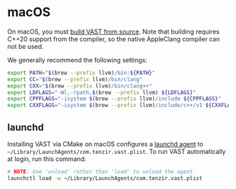 # macOS

On macOS, you must [build VAST from source](/docs/setup/build). Note that
building requires C++20 support from the compiler, so the native AppleClang
compiler can not be used.

We generally recommend the following settings:

```bash
export PATH="$(brew --prefix llvm)/bin:${PATH}"
export CC="$(brew --prefix llvm)/bin/clang"
export CXX="$(brew --prefix llvm)/bin/clang++"
export LDFLAGS="-Wl,-rpath,$(brew --prefix llvm) ${LDFLAGS}"
export CPPFLAGS="-isystem $(brew --prefix llvm)/include ${CPPFLAGS}"
export CXXFLAGS="-isystem $(brew --prefix llvm)/include/c++/v1 ${CXXFLAGS}"
```

 ## launchd

 Installing VAST via CMake on macOS configures a [launchd
 agent](https://www.launchd.info) to
 `~/Library/LaunchAgents/com.tenzir.vast.plist`. To run VAST automatically at
 login, run this command:

 ```bash
 # NOTE: Use 'unload' rather than 'load' to unload the agent
 launchctl load -w ~/Library/LaunchAgents/com.tenzir.vast.plist
 ```
